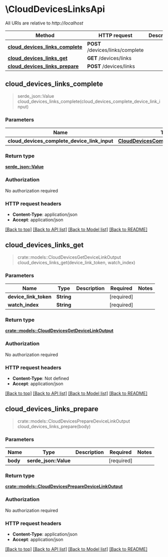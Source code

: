 # \CloudDevicesLinksApi

All URIs are relative to *http://localhost*

Method | HTTP request | Description
------------- | ------------- | -------------
[**cloud_devices_links_complete**](CloudDevicesLinksApi.md#cloud_devices_links_complete) | **POST** /devices/links/complete | 
[**cloud_devices_links_get**](CloudDevicesLinksApi.md#cloud_devices_links_get) | **GET** /devices/links | 
[**cloud_devices_links_prepare**](CloudDevicesLinksApi.md#cloud_devices_links_prepare) | **POST** /devices/links | 



## cloud_devices_links_complete

> serde_json::Value cloud_devices_links_complete(cloud_devices_complete_device_link_input)


### Parameters


Name | Type | Description  | Required | Notes
------------- | ------------- | ------------- | ------------- | -------------
**cloud_devices_complete_device_link_input** | [**CloudDevicesCompleteDeviceLinkInput**](CloudDevicesCompleteDeviceLinkInput.md) |  | [required] |

### Return type

[**serde_json::Value**](serde_json::Value.md)

### Authorization

No authorization required

### HTTP request headers

- **Content-Type**: application/json
- **Accept**: application/json

[[Back to top]](#) [[Back to API list]](../README.md#documentation-for-api-endpoints) [[Back to Model list]](../README.md#documentation-for-models) [[Back to README]](../README.md)


## cloud_devices_links_get

> crate::models::CloudDevicesGetDeviceLinkOutput cloud_devices_links_get(device_link_token, watch_index)


### Parameters


Name | Type | Description  | Required | Notes
------------- | ------------- | ------------- | ------------- | -------------
**device_link_token** | **String** |  | [required] |
**watch_index** | **String** |  | [required] |

### Return type

[**crate::models::CloudDevicesGetDeviceLinkOutput**](CloudDevicesGetDeviceLinkOutput.md)

### Authorization

No authorization required

### HTTP request headers

- **Content-Type**: Not defined
- **Accept**: application/json

[[Back to top]](#) [[Back to API list]](../README.md#documentation-for-api-endpoints) [[Back to Model list]](../README.md#documentation-for-models) [[Back to README]](../README.md)


## cloud_devices_links_prepare

> crate::models::CloudDevicesPrepareDeviceLinkOutput cloud_devices_links_prepare(body)


### Parameters


Name | Type | Description  | Required | Notes
------------- | ------------- | ------------- | ------------- | -------------
**body** | **serde_json::Value** |  | [required] |

### Return type

[**crate::models::CloudDevicesPrepareDeviceLinkOutput**](CloudDevicesPrepareDeviceLinkOutput.md)

### Authorization

No authorization required

### HTTP request headers

- **Content-Type**: application/json
- **Accept**: application/json

[[Back to top]](#) [[Back to API list]](../README.md#documentation-for-api-endpoints) [[Back to Model list]](../README.md#documentation-for-models) [[Back to README]](../README.md)

